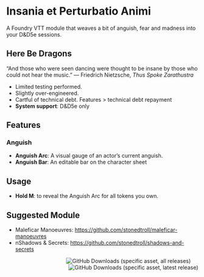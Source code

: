 # Insania et Perturbatio Animi

A Foundry VTT module that weaves a bit of anguish, fear and madness into your D&D5e sessions.

## Here Be Dragons

“And those who were seen dancing were thought to be insane by those who could not hear the music.” — Friedrich Nietzsche, *Thus Spoke Zarathustra*

- Limited testing performed.
- Slightly over-engineered.
- Cartful of technical debt. Features > technical debt repayment
- **System support**: D&D5e only

## Features

### Anguish
- **Anguish Arc**: A visual gauge of an actor’s current anguish. 
- **Anguish Bar**: An editable bar on the character sheet

## Usage
- **Hold M**: to reveal the Anguish Arc for all tokens you own.

## Suggested Module
- Maleficar Manoeuvres: https://github.com/stonedtroll/maleficar-manoeuvres
- nShadows & Secrets: https://github.com/stonedtroll/shadows-and-secrets

<p align=right>
    <img  alt="GitHub Downloads (specific asset, all releases)" src="https://img.shields.io/github/downloads/stonedtroll/insania-et-perturbatio-animi/module.zip?style=for-the-badge&labelColor=2A2D34&color=8C2E2E">&nbsp;&nbsp;&nbsp;&nbsp;&nbsp;<img alt="GitHub Downloads (specific asset, latest release)" src="https://img.shields.io/github/downloads/stonedtroll/insania-et-perturbatio-animi/latest/module.zip?style=for-the-badge&labelColor=2A2D34&color=D97D26">
</p>

